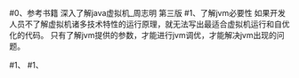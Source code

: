 #0、参考书籍
    深入了解java虚拟机_周志明 第三版
#1、了解jvm必要性
    如果开发人员不了解虚拟机诸多技术特性的运行原理，就无法写出最适合虚拟机运行和自优化的代码。
    只有了解jvm提供的参数，才能进行jvm调优，才能解决jvm出现的问题。

#1、
#1、
